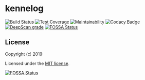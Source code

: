 # kennelog

[![Build Status](https://travis-ci.com/roris/kennelog.svg?branch=master)](https://travis-ci.com/roris/kennelog)
[![Test Coverage](https://api.codeclimate.com/v1/badges/967b1c552bab831b7731/test_coverage)](https://codeclimate.com/github/roris/kennelog/test_coverage)
[![Maintainability](https://api.codeclimate.com/v1/badges/967b1c552bab831b7731/maintainability)](https://codeclimate.com/github/roris/kennelog/maintainability)
[![Codacy Badge](https://api.codacy.com/project/badge/Grade/bfd396bd53bf4f4b8de2227e27d2b8ec)](https://www.codacy.com/app/roris/kennelog?utm_source=github.com&utm_medium=referral&utm_content=roris/kennelog&utm_campaign=Badge_Grade)
[![DeepScan grade](https://deepscan.io/api/teams/5027/projects/6823/branches/59342/badge/grade.svg)](https://deepscan.io/dashboard#view=project&tid=5027&pid=6823&bid=59342)
[![FOSSA Status](https://app.fossa.io/api/projects/git%2Bgithub.com%2Froris%2Fkennelog.svg?type=shield)](https://app.fossa.io/projects/git%2Bgithub.com%2Froris%2Fkennelog?ref=badge_shield)

## License

Copyright (c) 2019

Licensed under the [MIT license](LICENSE).

[![FOSSA Status](https://app.fossa.io/api/projects/git%2Bgithub.com%2Froris%2Fkennelog.svg?type=large)](https://app.fossa.io/projects/git%2Bgithub.com%2Froris%2Fkennelog?ref=badge_large)
